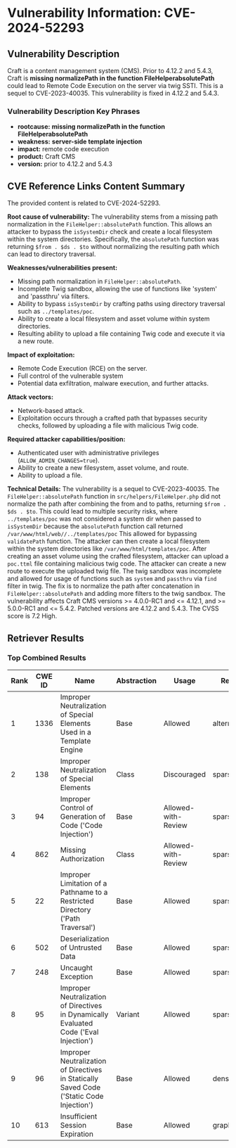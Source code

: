 # Vulnerability Information: CVE-2024-52293

## Vulnerability Description
Craft is a content management system (CMS). Prior to 4.12.2 and 5.4.3, Craft is **missing normalizePath in the function FileHelperabsolutePath** could lead to Remote Code Execution on the server via twig SSTI. This is a sequel to CVE-2023-40035. This vulnerability is fixed in 4.12.2 and 5.4.3.

### Vulnerability Description Key Phrases
- **rootcause:** **missing normalizePath in the function FileHelperabsolutePath**
- **weakness:** **server-side template injection**
- **impact:** remote code execution
- **product:** Craft CMS
- **version:** prior to 4.12.2 and 5.4.3

## CVE Reference Links Content Summary
The provided content is related to CVE-2024-52293.

**Root cause of vulnerability:**
The vulnerability stems from a missing path normalization in the `FileHelper::absolutePath` function. This allows an attacker to bypass the `isSystemDir` check and create a local filesystem within the system directories. Specifically, the `absolutePath` function was returning `$from . $ds . $to` without normalizing the resulting path which can lead to directory traversal.

**Weaknesses/vulnerabilities present:**
- Missing path normalization in `FileHelper::absolutePath`.
- Incomplete Twig sandbox, allowing the use of functions like 'system' and 'passthru' via filters.
- Ability to bypass `isSystemDir` by crafting paths using directory traversal such as `../templates/poc`.
- Ability to create a local filesystem and asset volume within system directories.
- Resulting ability to upload a file containing Twig code and execute it via a new route.

**Impact of exploitation:**
- Remote Code Execution (RCE) on the server.
- Full control of the vulnerable system
- Potential data exfiltration, malware execution, and further attacks.

**Attack vectors:**
- Network-based attack.
- Exploitation occurs through a crafted path that bypasses security checks, followed by uploading a file with malicious Twig code.

**Required attacker capabilities/position:**
- Authenticated user with administrative privileges (`ALLOW_ADMIN_CHANGES=true`).
- Ability to create a new filesystem, asset volume, and route.
- Ability to upload a file.

**Technical Details:**
The vulnerability is a sequel to CVE-2023-40035.
The `FileHelper::absolutePath` function in `src/helpers/FileHelper.php` did not normalize the path after combining the from and to paths, returning `$from . $ds . $to`.
This could lead to multiple security risks, where `../templates/poc` was not considered a system dir when passed to `isSystemDir` because the `absolutePath` function call returned `/var/www/html/web//../templates/poc`
This allowed for bypassing `validatePath` function.
The attacker can then create a local filesystem within the system directories like `/var/www/html/templates/poc`.
After creating an asset volume using the crafted filesystem, attacker can upload a `poc.ttml` file containing malicious twig code.
The attacker can create a new route to execute the uploaded twig file.
The twig sandbox was incomplete and allowed for usage of functions such as `system` and `passthru` via `find` filter in twig.
The fix is to normalize the path after concatenation in `FileHelper::absolutePath` and adding more filters to the twig sandbox.
The vulnerability affects Craft CMS versions >= 4.0.0-RC1 and <= 4.12.1, and >= 5.0.0-RC1 and <= 5.4.2.
Patched versions are 4.12.2 and 5.4.3.
The CVSS score is 7.2 High.

## Retriever Results

### Top Combined Results

| Rank | CWE ID | Name | Abstraction | Usage  | Retrievers | Individual Scores |
|------|--------|------|-------------|-------|------------|-------------------|
| 1 | 1336 | Improper Neutralization of Special Elements Used in a Template Engine | Base | Allowed | alternate_terms | 1.000 |
| 2 | 138 | Improper Neutralization of Special Elements | Class | Discouraged | sparse | 0.363 |
| 3 | 94 | Improper Control of Generation of Code ('Code Injection') | Base | Allowed-with-Review | sparse | 0.346 |
| 4 | 862 | Missing Authorization | Class | Allowed-with-Review | sparse | 0.343 |
| 5 | 22 | Improper Limitation of a Pathname to a Restricted Directory ('Path Traversal') | Base | Allowed | sparse | 0.341 |
| 6 | 502 | Deserialization of Untrusted Data | Base | Allowed | sparse | 0.340 |
| 7 | 248 | Uncaught Exception | Base | Allowed | sparse | 0.339 |
| 8 | 95 | Improper Neutralization of Directives in Dynamically Evaluated Code ('Eval Injection') | Variant | Allowed | sparse | 0.336 |
| 9 | 96 | Improper Neutralization of Directives in Statically Saved Code ('Static Code Injection') | Base | Allowed | dense | 0.572 |
| 10 | 613 | Insufficient Session Expiration | Base | Allowed | graph | 0.002 |

